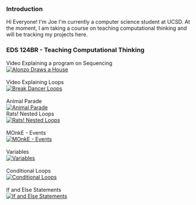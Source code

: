 ### Introduction
Hi Everyone! I'm Joe I'm currently a computer science student at UCSD. At the moment, I am taking a course on teaching computational thinking and will be tracking my projects here.

### EDS 124BR - Teaching Computational Thinking
Video Explaining a program on Sequencing\
[![Alonzo Draws a House](https://img.youtube.com/vi/5iB7cvxb0Eo/1.jpg)](https://youtu.be/5iB7cvxb0Eo)\
\
Video Explaining Loops\
[![Break Dancer Loops](https://img.youtube.com/vi/auGKMhDnpZQ/1.jpg)](https://youtu.be/auGKMhDnpZQ)\
\
Animal Parade\
[![Animal Parade](https://img.youtube.com/vi/pRCTGp1KFck/1.jpg)](https://youtu.be/pRCTGp1KFck)
\
Rats! Nested Loops\
[![Rats! Nested Loops](https://img.youtube.com/vi/fGk97C6y2F4/1.jpg)](https://youtu.be//fGk97C6y2F4)\
\
MOnkE - Events\
[![MOnkE - Events](https://img.youtube.com/vi/fY7P41Fm5e0/1.jpg)](https://youtu.be/fY7P41Fm5e0)\
\
Variables\
[![Variables](https://img.youtube.com/vi/30u9TMlWmzs/1.jpg)](https://youtu.be/30u9TMlWmzs)\
\
Conditional Loops\
[![Conditional Loops](https://img.youtube.com/vi/EVDLTqxeWkE/1.jpg)](https://youtu.be/EVDLTqxeWkE)
\
\
If and Else Statements\
[![If and Else Statements](https://img.youtube.com/vi/PcGfwrU6g-0/1.jpg)](https://youtu.be/PcGfwrU6g-0)

